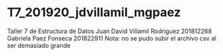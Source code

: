 # T7_201920_jdvillamil_mgpaez
Taller 7 de Estructura de Datos
Juan David Villamil Rodriguez  201812268
Gabriela Paez Fonseca          201822911
Nota: no se pudo subir el archivo csv al ser demasiado grande
